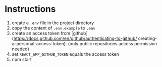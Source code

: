 # Instructions

1. create a `.env` file in the project directory
2. copy the content of `.env.example` to `.env`
3. create an access token from [github](https://docs.github.com/en/github/authenticating-to-github/ creating-a-personal-access-token). (only public repositories access permission needed)
4. set `REACT_APP_GITHUB_TOKEN` equals the access token
5. npm start
